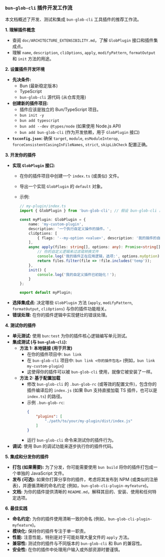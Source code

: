 ### **`bun-glob-cli` 插件开发工作流**

本文档概述了开发、测试和集成 `bun-glob-cli` 工具插件的推荐工作流。

**1. 理解插件概念**

*   查阅 `doc/ARCHITECTURE_EXTENSIBILITY.md`，了解 `GlobPlugin` 接口和插件集成点。
*   理解 `name`, `description`, `cliOptions`, `apply`, `modifyPattern`, `formatOutput` 和 `init` 方法的用途。

**2. 设置插件开发环境**

*   **先决条件:**
    *   Bun (最新稳定版本)
    *   TypeScript
    *   `bun-glob-cli` 源代码 (从仓库克隆)
*   **创建新的插件项目:**
    *   插件应该是独立的 Bun/TypeScript 项目。
    *   `bun init -y`
    *   `bun add typescript`
    *   `bun add --dev @types/node` (如果使用 Node.js API)
    *   `bun add bun-glob-cli` (作为开发依赖，用于 `GlobPlugin` 接口)
*   **`tsconfig.json`:** 确保 `target`, `module`, `esModuleInterop`, `forceConsistentCasingInFileNames`, `strict`, `skipLibCheck` 配置正确。

**3. 开发你的插件**

*   **实现 `GlobPlugin` 接口:**
    *   在你的插件项目中创建一个 `index.ts` (或类似) 文件。
    *   导出一个实现 `GlobPlugin` 的 `default` 对象。
    *   示例:

        ```typescript
        // my-plugin/index.ts
        import { GlobPlugin } from 'bun-glob-cli'; // 假设 bun-glob-cli 已安装

        const myPlugin: GlobPlugin = {
            name: 'my-custom-plugin',
            description: '一个执行自定义操作的插件。',
            cliOptions: [
                { flags: '--my-option <value>', description: '我的插件的自定义选项' }
            ],
            async apply(files: string[], options: any): Promise<string[]> {
                // 你的自定义逻辑来过滤或转换文件
                console.log('我的插件正在应用逻辑，选项:', options.myOption);
                return files.filter(file => !file.includes('temp'));
            },
            init() {
                console.log('我的自定义插件已初始化！');
            }
        };

        export default myPlugin;
        ```
*   **选择集成点:** 决定哪些 `GlobPlugin` 方法 (`apply`, `modifyPattern`, `formatOutput`, `cliOptions`) 与你的插件功能相关。
*   **错误处理:** 在你的插件逻辑中实现健壮的错误处理。

**4. 测试你的插件**

*   **单元测试:** 使用 `bun:test` 为你的插件核心逻辑编写单元测试。
*   **集成测试 (与 `bun-glob-cli`):**
    *   **方法 1: 本地链接 (用于开发)**
        *   在你的插件项目中: `bun link`
        *   在 `bun-glob-cli` 项目中: `bun link <你的插件包名>` (例如，`bun link my-custom-plugin`)
        *   这使得你的插件可以被 `bun-glob-cli` 使用，就像它被安装了一样。
    *   **方法 2: 基于配置加载**
        *   修改 `bun-glob-cli` 的 `.bun-glob-rc` (或等效的配置文件)，包含你的插件编译后的 `index.js` (如果 Bun 支持直接加载 TS 插件，也可以是 `index.ts`) 的路径。
        *   示例 `.bun-glob-rc`:
            ```json
            {
                "plugins": [
                    "./path/to/your/my-plugin/dist/index.js"
                ]
            }
            ```
        *   运行 `bun-glob-cli` 命令来测试你的插件行为。
*   **调试:** 使用 Bun 的调试功能来逐步执行你的插件代码。

**5. 集成和分发你的插件**

*   **打包 (如果需要):** 为了分发，你可能需要使用 `bun build` 将你的插件打包成一个单独的 JavaScript 文件。
*   **发布 (可选):** 如果你打算分享你的插件，考虑将其发布到 NPM (或类似的注册表)，并遵循清晰的命名约定 (例如，`bun-glob-cli-plugin-myfeature`)。
*   **文档:** 为你的插件提供清晰的 `README.md`，解释其目的、安装、使用和任何特定选项。

**6. 最佳实践**

*   **命名约定:** 为你的插件使用清晰一致的命名 (例如，`bun-glob-cli-plugin-myfeature`)。
*   **模块化:** 保持你的插件专注于单一职责。
*   **性能:** 注意性能，特别是对于可能处理大量文件的 `apply` 方法。
*   **兼容性:** 测试你的插件与不同版本的 `bun-glob-cli` 和 Bun 的兼容性。
*   **安全性:** 在你的插件中处理用户输入或外部资源时要谨慎。